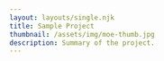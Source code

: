 ```yaml
---
layout: layouts/single.njk
title: Sample Project
thumbnail: /assets/img/moe-thumb.jpg
description: Summary of the project.
---
```


